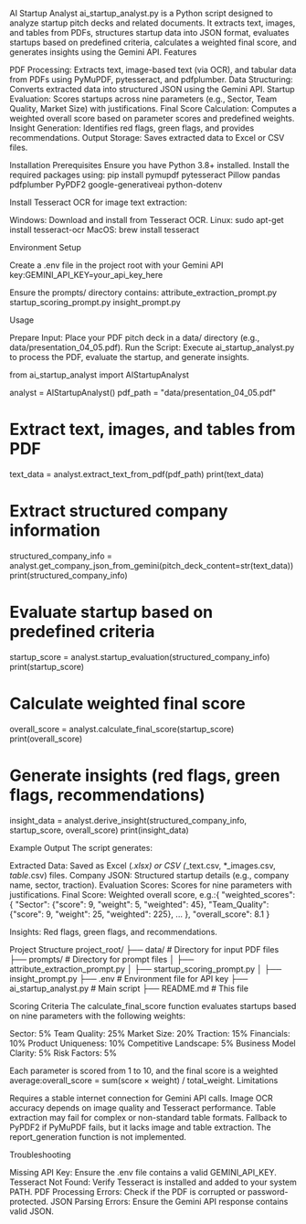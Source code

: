 AI Startup Analyst
ai_startup_analyst.py is a Python script designed to analyze startup pitch decks and related documents. It extracts text, images, and tables from PDFs, structures startup data into JSON format, evaluates startups based on predefined criteria, calculates a weighted final score, and generates insights using the Gemini API.
Features

PDF Processing: Extracts text, image-based text (via OCR), and tabular data from PDFs using PyMuPDF, pytesseract, and pdfplumber.
Data Structuring: Converts extracted data into structured JSON using the Gemini API.
Startup Evaluation: Scores startups across nine parameters (e.g., Sector, Team Quality, Market Size) with justifications.
Final Score Calculation: Computes a weighted overall score based on parameter scores and predefined weights.
Insight Generation: Identifies red flags, green flags, and provides recommendations.
Output Storage: Saves extracted data to Excel or CSV files.

Installation
Prerequisites
Ensure you have Python 3.8+ installed. Install the required packages using:
pip install pymupdf pytesseract Pillow pandas pdfplumber PyPDF2 google-generativeai python-dotenv

Install Tesseract OCR for image text extraction:

Windows: Download and install from Tesseract OCR.
Linux: sudo apt-get install tesseract-ocr
MacOS: brew install tesseract

Environment Setup

Create a .env file in the project root with your Gemini API key:GEMINI_API_KEY=your_api_key_here


Ensure the prompts/ directory contains:
attribute_extraction_prompt.py
startup_scoring_prompt.py
insight_prompt.py



Usage

Prepare Input: Place your PDF pitch deck in a data/ directory (e.g., data/presentation_04_05.pdf).
Run the Script: Execute ai_startup_analyst.py to process the PDF, evaluate the startup, and generate insights.

from ai_startup_analyst import AIStartupAnalyst

analyst = AIStartupAnalyst()
pdf_path = "data/presentation_04_05.pdf"

# Extract text, images, and tables from PDF
text_data = analyst.extract_text_from_pdf(pdf_path)
print(text_data)

# Extract structured company information
structured_company_info = analyst.get_company_json_from_gemini(pitch_deck_content=str(text_data))
print(structured_company_info)

# Evaluate startup based on predefined criteria
startup_score = analyst.startup_evaluation(structured_company_info)
print(startup_score)

# Calculate weighted final score
overall_score = analyst.calculate_final_score(startup_score)
print(overall_score)

# Generate insights (red flags, green flags, recommendations)
insight_data = analyst.derive_insight(structured_company_info, startup_score, overall_score)
print(insight_data)

Example Output
The script generates:

Extracted Data: Saved as Excel (*.xlsx) or CSV (*_text.csv, *_images.csv, *_table_*.csv) files.
Company JSON: Structured startup details (e.g., company name, sector, traction).
Evaluation Scores: Scores for nine parameters with justifications.
Final Score: Weighted overall score, e.g.:{
    "weighted_scores": {
        "Sector": {"score": 9, "weight": 5, "weighted": 45},
        "Team_Quality": {"score": 9, "weight": 25, "weighted": 225},
        ...
    },
    "overall_score": 8.1
}


Insights: Red flags, green flags, and recommendations.

Project Structure
project_root/
├── data/                    # Directory for input PDF files
├── prompts/                 # Directory for prompt files
│   ├── attribute_extraction_prompt.py
│   ├── startup_scoring_prompt.py
│   ├── insight_prompt.py
├── .env                     # Environment file for API key
├── ai_startup_analyst.py    # Main script
├── README.md                # This file

Scoring Criteria
The calculate_final_score function evaluates startups based on nine parameters with the following weights:

Sector: 5%
Team Quality: 25%
Market Size: 20%
Traction: 15%
Financials: 10%
Product Uniqueness: 10%
Competitive Landscape: 5%
Business Model Clarity: 5%
Risk Factors: 5%

Each parameter is scored from 1 to 10, and the final score is a weighted average:overall_score = sum(score × weight) / total_weight.
Limitations

Requires a stable internet connection for Gemini API calls.
Image OCR accuracy depends on image quality and Tesseract performance.
Table extraction may fail for complex or non-standard table formats.
Fallback to PyPDF2 if PyMuPDF fails, but it lacks image and table extraction.
The report_generation function is not implemented.

Troubleshooting

Missing API Key: Ensure the .env file contains a valid GEMINI_API_KEY.
Tesseract Not Found: Verify Tesseract is installed and added to your system PATH.
PDF Processing Errors: Check if the PDF is corrupted or password-protected.
JSON Parsing Errors: Ensure the Gemini API response contains valid JSON.
